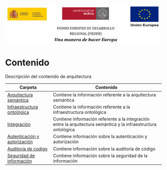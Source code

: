 ![](./integracion/resources/logos_feder.png)

# Contenido

Descripción del contenido de arquitectura

| Carpeta                                                      | Contenido                                                    |
| ------------------------------------------------------------ | ------------------------------------------------------------ |
| [Arquitectura semántica](./arquitectura_semantica/semantic.md) | Contiene la información referente a la arquitectura semántica |
| [Infraestructura ontológica](./infraestructura_ontologica/ontology.md) | Contiene la información referente a la infraestructura ontológica |
| [Integración](./integracion/integration.md)                  | Contiene información referente a la integración entre la arquitectura semántica y la infraestructura ontológica |
| [Autenticación y autorización](./Autenticacion_autorizacion/README.md) | Contiene información sobre la autenticación y autorización |
| [Auditoría de codigo](./Auditoria_de_codigo/README.md) | Contiene información sobre la auditoría de código |
| [Seguridad de información](./security/README.md) | Contiene información sobre la seguridad de la información |
